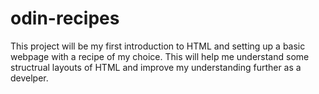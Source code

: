 # odin-recipes
This project will be my first introduction to HTML and setting up a basic webpage with a recipe of my choice. This will help me understand some structrual layouts of HTML and improve my understanding further as a develper.